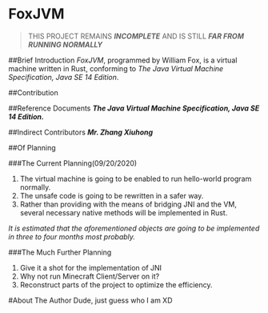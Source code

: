 # FoxJVM
> THIS PROJECT REMAINS ***INCOMPLETE*** AND IS STILL ***FAR FROM RUNNING NORMALLY***


##Brief Introduction
*FoxJVM*, programmed by William Fox, is a virtual machine written in Rust, conforming to *The Java Virtual Machine Specification, Java SE 14 Edition*.


##Contribution


##Reference Documents
***The Java Virtual Machine Specification, Java SE 14 Edition.***


##Indirect Contributors
***Mr. Zhang Xiuhong***


##Of Planning


###The Current Planning(09/20/2020)
1. The virtual machine is going to be enabled to run hello-world program normally.
2. The unsafe code is going to be rewritten in a safer way.
3. Rather than providing with the means of bridging JNI and the VM, several necessary native methods will be implemented in Rust.

*It is estimated that the aforementioned objects are going to be implemented in three to four months most probably.*


###The Much Further Planning
1. Give it a shot for the implementation of JNI
2. Why not run Minecraft Client/Server on it?
3. Reconstruct parts of the project to optimize the efficiency.


#About The Author
Dude, just guess who I am XD